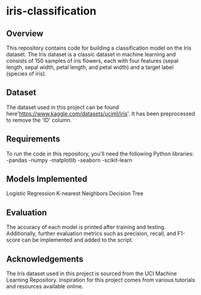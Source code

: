 # iris-classification
## Overview
This repository contains code for building a classification model on the Iris dataset. The Iris dataset is a classic dataset in machine learning and consists of 150 samples of iris flowers, each with four features (sepal length, sepal width, petal length, and petal width) and a target label (species of iris).

## Dataset
The dataset used in this project can be found here'https://www.kaggle.com/datasets/uciml/iris'. It has been preprocessed to remove the 'ID' column.

## Requirements
To run the code in this repository, you'll need the following Python libraries:
-pandas
-numpy
-matplotlib
-seaborn
-scikit-learn

## Models Implemented
Logistic Regression
K-nearest Neighbors
Decision Tree

## Evaluation
The accuracy of each model is printed after training and testing. Additionally, further evaluation metrics such as precision, recall, and F1-score can be implemented and added to the script.

## Acknowledgements
The Iris dataset used in this project is sourced from the UCI Machine Learning Repository.
Inspiration for this project comes from various tutorials and resources available online.
